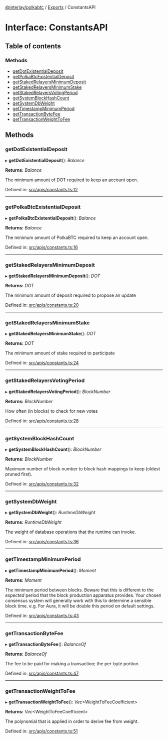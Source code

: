 [@interlay/polkabtc](/README.md) / [Exports](/modules.md) / ConstantsAPI

# Interface: ConstantsAPI

## Table of contents

### Methods

- [getDotExistentialDeposit](/interfaces/constantsapi.md#getdotexistentialdeposit)
- [getPolkaBtcExistentialDeposit](/interfaces/constantsapi.md#getpolkabtcexistentialdeposit)
- [getStakedRelayersMinimumDeposit](/interfaces/constantsapi.md#getstakedrelayersminimumdeposit)
- [getStakedRelayersMinimumStake](/interfaces/constantsapi.md#getstakedrelayersminimumstake)
- [getStakedRelayersVotingPeriod](/interfaces/constantsapi.md#getstakedrelayersvotingperiod)
- [getSystemBlockHashCount](/interfaces/constantsapi.md#getsystemblockhashcount)
- [getSystemDbWeight](/interfaces/constantsapi.md#getsystemdbweight)
- [getTimestampMinimumPeriod](/interfaces/constantsapi.md#gettimestampminimumperiod)
- [getTransactionByteFee](/interfaces/constantsapi.md#gettransactionbytefee)
- [getTransactionWeightToFee](/interfaces/constantsapi.md#gettransactionweighttofee)

## Methods

### getDotExistentialDeposit

▸ **getDotExistentialDeposit**(): *Balance*

**Returns:** *Balance*

The minimum amount of DOT required to keep an account open.

Defined in: [src/apis/constants.ts:12](https://github.com/interlay/polkabtc-js/blob/fec6fe3/src/apis/constants.ts#L12)

___

### getPolkaBtcExistentialDeposit

▸ **getPolkaBtcExistentialDeposit**(): *Balance*

**Returns:** *Balance*

The minimum amount of PolkaBTC required to keep an account open.

Defined in: [src/apis/constants.ts:16](https://github.com/interlay/polkabtc-js/blob/fec6fe3/src/apis/constants.ts#L16)

___

### getStakedRelayersMinimumDeposit

▸ **getStakedRelayersMinimumDeposit**(): *DOT*

**Returns:** *DOT*

The minimum amount of deposit required to propose an update

Defined in: [src/apis/constants.ts:20](https://github.com/interlay/polkabtc-js/blob/fec6fe3/src/apis/constants.ts#L20)

___

### getStakedRelayersMinimumStake

▸ **getStakedRelayersMinimumStake**(): *DOT*

**Returns:** *DOT*

The minimum amount of stake required to participate

Defined in: [src/apis/constants.ts:24](https://github.com/interlay/polkabtc-js/blob/fec6fe3/src/apis/constants.ts#L24)

___

### getStakedRelayersVotingPeriod

▸ **getStakedRelayersVotingPeriod**(): *BlockNumber*

**Returns:** *BlockNumber*

How often (in blocks) to check for new votes

Defined in: [src/apis/constants.ts:28](https://github.com/interlay/polkabtc-js/blob/fec6fe3/src/apis/constants.ts#L28)

___

### getSystemBlockHashCount

▸ **getSystemBlockHashCount**(): *BlockNumber*

**Returns:** *BlockNumber*

Maximum number of block number to block hash mappings to keep (oldest pruned first).

Defined in: [src/apis/constants.ts:32](https://github.com/interlay/polkabtc-js/blob/fec6fe3/src/apis/constants.ts#L32)

___

### getSystemDbWeight

▸ **getSystemDbWeight**(): *RuntimeDbWeight*

**Returns:** *RuntimeDbWeight*

The weight of database operations that the runtime can invoke.

Defined in: [src/apis/constants.ts:36](https://github.com/interlay/polkabtc-js/blob/fec6fe3/src/apis/constants.ts#L36)

___

### getTimestampMinimumPeriod

▸ **getTimestampMinimumPeriod**(): *Moment*

**Returns:** *Moment*

The minimum period between blocks. Beware that this is different to the *expected* period
that the block production apparatus provides. Your chosen consensus system will generally
work with this to determine a sensible block time. e.g. For Aura, it will be double this
period on default settings.

Defined in: [src/apis/constants.ts:43](https://github.com/interlay/polkabtc-js/blob/fec6fe3/src/apis/constants.ts#L43)

___

### getTransactionByteFee

▸ **getTransactionByteFee**(): *BalanceOf*

**Returns:** *BalanceOf*

The fee to be paid for making a transaction; the per-byte portion.

Defined in: [src/apis/constants.ts:47](https://github.com/interlay/polkabtc-js/blob/fec6fe3/src/apis/constants.ts#L47)

___

### getTransactionWeightToFee

▸ **getTransactionWeightToFee**(): *Vec*<WeightToFeeCoefficient\>

**Returns:** *Vec*<WeightToFeeCoefficient\>

The polynomial that is applied in order to derive fee from weight.

Defined in: [src/apis/constants.ts:51](https://github.com/interlay/polkabtc-js/blob/fec6fe3/src/apis/constants.ts#L51)
